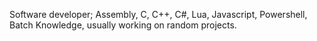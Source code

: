 Software developer;
Assembly, C, C++, C#, Lua, Javascript, Powershell, Batch Knowledge,
usually working on random projects.
